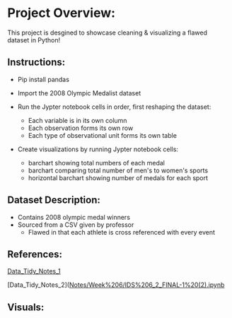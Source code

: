# Project Overview: 
This project is desgined to showcase cleaning & visualizing a flawed dataset in Python! 

## Instructions: 
- Pip install pandas 
- Import the 2008 Olympic Medalist dataset
- Run the Jypter notebook cells in order, first reshaping the dataset:
    - Each variable is in its own column
    - Each observation forms its own row
    - Each type of observational unit forms its own table

- Create visualizations by running Jypter notebook cells:
    - barchart showing total numbers of each medal 
    - barchart comparing total number of men's to women's sports 
    - horizontal barchart showing number of medals for each sport 

## Dataset Description: 
- Contains 2008 olympic medal winners 
- Sourced from a CSV given by professor 
   - Flawed in that each athlete is cross referenced with every event 

## References:
[Data_Tidy_Notes_1](Notes/Week%206/IDS_6_1_FINAL%20(2).ipynb)

[Data_Tidy_Notes_2]([Notes/Week%206/IDS%206_2_FINAL-1%20(2).ipynb](https://github.com/wsteadman/Steadman-Data-Science-Portfolio/blob/main/Notes/Week%206/IDS%206_2_FINAL-1%20(2).ipynb)


## Visuals:


